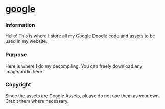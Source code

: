 # [google](https://praquron.github.io/google)

### Information
Hello! This is where I store all my Google Doodle code and assets to be used in my website.

### Purpose
Here is where I do my decompiling. You can freely download any image/audio here.

### Copyright
Since the assets are Google Assets, please do not use them as your own. Credit them where necessary.
